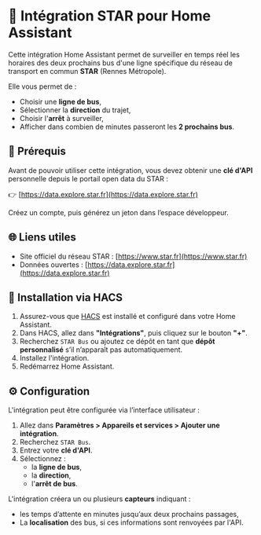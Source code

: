 # 🚌 Intégration STAR pour Home Assistant

Cette intégration Home Assistant permet de surveiller en temps réel les horaires des deux prochains bus d'une ligne spécifique du réseau de transport en commun **STAR** (Rennes Métropole).

Elle vous permet de :
- Choisir une **ligne de bus**,
- Sélectionner la **direction** du trajet,
- Choisir l'**arrêt** à surveiller,
- Afficher dans combien de minutes passeront les **2 prochains bus**.

## 🔧 Prérequis

Avant de pouvoir utiliser cette intégration, vous devez obtenir une **clé d'API** personnelle depuis le portail open data du STAR :

👉 [https://data.explore.star.fr](https://data.explore.star.fr)

Créez un compte, puis générez un jeton dans l’espace développeur.

## 🌐 Liens utiles

- Site officiel du réseau STAR : [https://www.star.fr](https://www.star.fr)
- Données ouvertes : [https://data.explore.star.fr](https://data.explore.star.fr)

## 🚀 Installation via HACS

1. Assurez-vous que [HACS](https://hacs.xyz/) est installé et configuré dans votre Home Assistant.
2. Dans HACS, allez dans **"Intégrations"**, puis cliquez sur le bouton **"+"**.
3. Recherchez `STAR Bus` ou ajoutez ce dépôt en tant que **dépôt personnalisé** s’il n’apparaît pas automatiquement.
4. Installez l'intégration.
5. Redémarrez Home Assistant.

## ⚙️ Configuration

L'intégration peut être configurée via l’interface utilisateur :

1. Allez dans **Paramètres > Appareils et services > Ajouter une intégration**.
2. Recherchez `STAR Bus`.
3. Entrez votre **clé d'API**.
4. Sélectionnez :
   - la **ligne de bus**,
   - la **direction**,
   - l'**arrêt de bus**.

L'intégration créera un ou plusieurs **capteurs** indiquant :
- les temps d’attente en minutes jusqu’aux deux prochains passages,
- La **localisation** des bus, si ces informations sont renvoyées par l'API.
